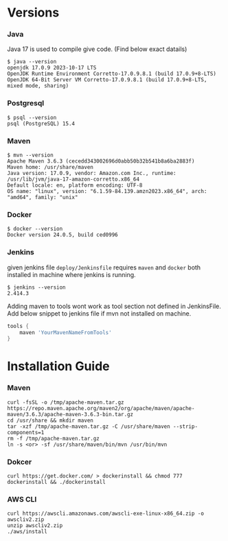 # Versions
### Java
Java 17 is used to compile give code. (Find below exact datails)
```shell
$ java --version
openjdk 17.0.9 2023-10-17 LTS
OpenJDK Runtime Environment Corretto-17.0.9.8.1 (build 17.0.9+8-LTS)
OpenJDK 64-Bit Server VM Corretto-17.0.9.8.1 (build 17.0.9+8-LTS, mixed mode, sharing)
```
### Postgresql
```shell
$ psql --version
psql (PostgreSQL) 15.4
```
### Maven
```shell
$ mvn --version
Apache Maven 3.6.3 (cecedd343002696d0abb50b32b541b8a6ba2883f)
Maven home: /usr/share/maven
Java version: 17.0.9, vendor: Amazon.com Inc., runtime: /usr/lib/jvm/java-17-amazon-corretto.x86_64
Default locale: en, platform encoding: UTF-8
OS name: "linux", version: "6.1.59-84.139.amzn2023.x86_64", arch: "amd64", family: "unix"
```
### Docker
```shell
$ docker --version
Docker version 24.0.5, build ced0996
```
### Jenkins
given jenkins file `deploy/Jenkinsfile` requires `maven` and `docker` both installed in machine where jenkins is running.
```shell
$ jenkins --version
2.414.3
```
Adding maven to tools wont work as tool section not defined in JenkinsFile. Add below snippet to jenkins file if mvn not installed on machine.
```groovy
tools {
    maven 'YourMavenNameFromTools'
}
```

# Installation Guide

### Maven
```shell
curl -fsSL -o /tmp/apache-maven.tar.gz https://repo.maven.apache.org/maven2/org/apache/maven/apache-maven/3.6.3/apache-maven-3.6.3-bin.tar.gz
cd /usr/share && mkdir maven
tar -xzf /tmp/apache-maven.tar.gz -C /usr/share/maven --strip-components=1
rm -f /tmp/apache-maven.tar.gz
ln -s <or> -sf /usr/share/maven/bin/mvn /usr/bin/mvn
```

### Dokcer
```shell
curl https://get.docker.com/ > dockerinstall && chmod 777 dockerinstall && ./dockerinstall
```
### AWS CLI 
```shell
curl https://awscli.amazonaws.com/awscli-exe-linux-x86_64.zip -o awscliv2.zip
unzip awscliv2.zip
./aws/install
```